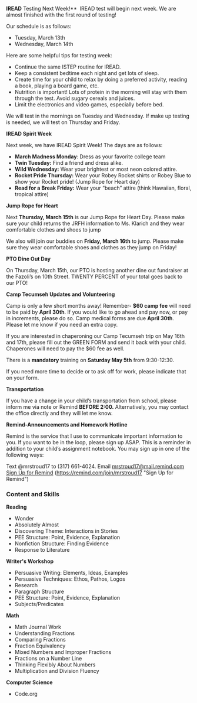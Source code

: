 **IREAD** Testing Next Week!** 
IREAD test will begin next week. We are almost finished with the first round of testing!

Our schedule is as follows:
* Tuesday, March 13th
* Wednesday, March 14th

Here are some helpful tips for testing week:
* Continue the same ISTEP routine for IREAD.
*  Keep a consistent bedtime each night and get lots of sleep.
* Create time for your child to relax by doing a preferred activity, reading a book, playing a board game, etc.
* Nutrition is important! Lots of protein in the morning will stay with them through the test. Avoid sugary cereals and juices.
* Limit the electronics and video games, especially before bed.

We will test in the mornings on Tuesday and Wednesday. If make up testing is needed, we will test on Thursday and Friday. 

**IREAD Spirit Week**
  
Next week, we have IREAD Spirit Week! The days are as follows:

* **March Madness Monday**: Dress as your favorite college team
* **Twin Tuesday:** Find a friend and dress alike.
* **Wild Wednesday:** Wear your brightest or most neon colored attire. 
* **Rocket Pride Thursday:** Wear your Robey Rocket shirts or Robey Blue to show your Rocket pride! (Jump Rope for Heart day)
* **Read for a Break Friday:** Wear your “beach” attire (think Hawaiian, floral, tropical attire)

**Jump Rope for Heart**

Next **Thursday, March 15th** is our Jump Rope for Heart Day. Please make sure your child returns the JRFH information to Ms. Klarich and they wear comfortable clothes and shoes to jump

We also will join our buddies on **Friday, March 16th** to jump. Please make sure they wear comfortable shoes and clothes as they jump on Friday!

**PTO Dine Out Day**

On Thursday, March 15th, our PTO is hosting another dine out fundraiser at the Fazoli’s on 10th Street. TWENTY PERCENT of your total goes back to our PTO!

**Camp Tecumseh Updates and Volunteering**

Camp is only a few short months away! Remember- **$60 camp fee** will need to be paid by **April 30th**. If you would like to go ahead and pay now, or pay in increments, please do so.  Camp medical forms are due **April 30th**. Please let me know if you need an extra copy.

If you are interested in chaperoning our Camp Tecumseh trip on May 16th and 17th, please fill out the GREEN FORM and send it back with your child. Chaperones will need to pay the $60 fee as well. 

There is a **mandatory** training on **Saturday May 5th** from 9:30-12:30.

If you need more time to decide or to ask off for work, please indicate that on your form.

**Transportation**

If you have a change in your child’s transportation from school, please inform me via note or Remind **BEFORE 2:00.** Alternatively, you may contact the office directly and they will let me know.

**Remind-Announcements and Homework Hotline**

Remind is the service that I use to communicate important information to you. If you want to be in the loop, please sign up ASAP. This is a reminder in addition to your child’s assignment notebook. You may sign up in one of the following ways:

Text @mrstroud17 to (317) 661-4024.
Email mrstroud17@mail.remind.com
[Sign Up for Remind](#) (https://remind.com/join/mrstroud17 "Sign Up for Remind")

### Content and Skills

**Reading**
* Wonder
* Absolutely Almost
* Discovering Theme: Interactions in Stories
* PEE Structure: Point, Evidence, Explanation
* Nonfiction Structure: Finding Evidence
* Response to Literature

**Writer's Workshop** 
* Persuasive Writing: Elements, Ideas, Examples
* Persuasive Techniques: Ethos, Pathos, Logos
* Research
* Paragraph Structure
* PEE Structure: Point, Evidence, Explanation
* Subjects/Predicates

**Math**
* Math Journal Work
* Understanding Fractions
* Comparing Fractions
* Fraction Equivalency
* Mixed Numbers and Improper Fractions
* Fractions on a Number Line
* Thinking Flexibly About Numbers
* Multiplication and Division Fluency

**Computer Science**
* Code.org
